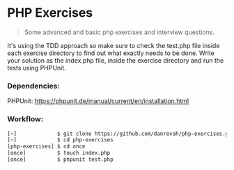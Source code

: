 # PHP Exercises

> Some advanced and basic php exercises and interview questions.

It's using the TDD approach so make sure to check the test.php file inside each exercise directory to find out what exactly needs to be done.
Write your solution as the index.php file, inside the exercise directory and run the tests using PHPUnit.

### Dependencies:
PHPUnit: https://phpunit.de/manual/current/en/installation.html

### Workflow:
```bash
[~]             $ git clone https://github.com/danrevah/php-exercises.git
[~]             $ cd php-exercises
[php-exercises] $ cd once
[once]          $ touch index.php
[once]          $ phpunit test.php
```
